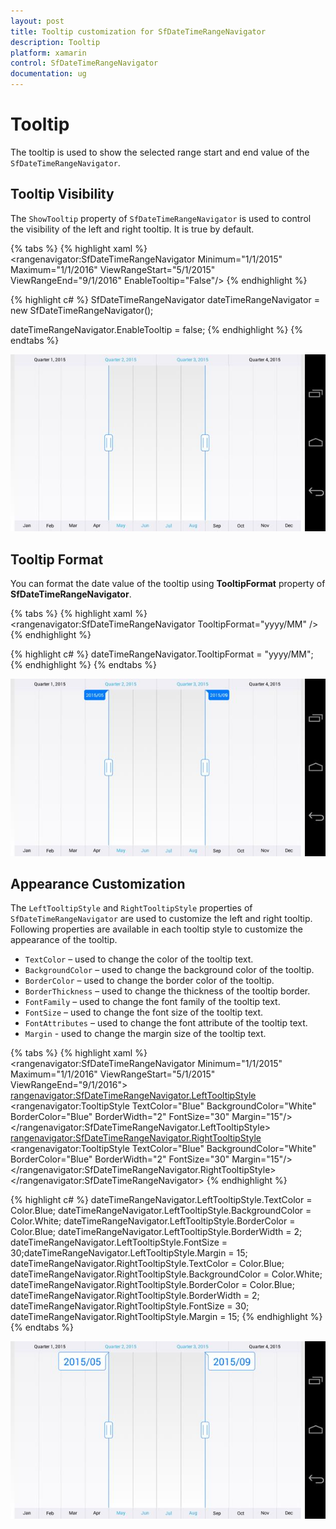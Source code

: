 ```yaml
---
layout: post
title: Tooltip customization for SfDateTimeRangeNavigator
description: Tooltip
platform: xamarin
control: SfDateTimeRangeNavigator
documentation: ug
---
```


# Tooltip

The tooltip is used to show the selected range start and end value of the `SfDateTimeRangeNavigator`.

## Tooltip Visibility

The `ShowTooltip` property of `SfDateTimeRangeNavigator` is used to control the visibility of the left and right tooltip. It is true by default.

{% tabs %}
{% highlight xaml %}
<rangenavigator:SfDateTimeRangeNavigator Minimum="1/1/2015" Maximum="1/1/2016" ViewRangeStart="5/1/2015" ViewRangeEnd="9/1/2016" EnableTooltip="False"/>
{% endhighlight %}

{% highlight c# %}
SfDateTimeRangeNavigator dateTimeRangeNavigator = new SfDateTimeRangeNavigator(); 

dateTimeRangeNavigator.EnableTooltip = false;
{% endhighlight %}
{% endtabs %}

![](tooltip_images/tooltip_img1.jpeg)

## Tooltip Format

You can format the date value of the tooltip using **TooltipFormat** property of **SfDateTimeRangeNavigator**.

{% tabs %}
{% highlight xaml %}
<rangenavigator:SfDateTimeRangeNavigator TooltipFormat="yyyy/MM" />
{% endhighlight %}

{% highlight c# %}
dateTimeRangeNavigator.TooltipFormat = "yyyy/MM";
{% endhighlight %}
{% endtabs %}

![](tooltip_images/tooltip_img2.jpeg)

## Appearance Customization

The `LeftTooltipStyle` and `RightTooltipStyle` properties of `SfDateTimeRangeNavigator` are used to customize the left and right tooltip. Following properties are available in each tooltip style to customize the appearance of the tooltip.

* `TextColor` – used to change the color of the tooltip text.
* `BackgroundColor` – used to change the background color of the tooltip.
* `BorderColor` – used to change the border color of the tooltip.
* `BorderThickness` – used to change the thickness of the tooltip border.
* `FontFamily` – used to change the font family of the tooltip text.
* `FontSize` – used to change the font size of the tooltip text.
* `FontAttributes` – used to change the font attribute of the tooltip text.
* `Margin` - used to change the margin size of the tooltip text.

{% tabs %}
{% highlight xaml %}
<rangenavigator:SfDateTimeRangeNavigator Minimum="1/1/2015" Maximum="1/1/2016" ViewRangeStart="5/1/2015" ViewRangeEnd="9/1/2016">
<rangenavigator:SfDateTimeRangeNavigator.LeftTooltipStyle>
<rangenavigator:TooltipStyle TextColor="Blue" BackgroundColor="White" BorderColor="Blue" BorderWidth="2" FontSize="30" Margin="15"/>
</rangenavigator:SfDateTimeRangeNavigator.LeftTooltipStyle>
<rangenavigator:SfDateTimeRangeNavigator.RightTooltipStyle>
<rangenavigator:TooltipStyle TextColor="Blue" BackgroundColor="White" BorderColor="Blue" BorderWidth="2" FontSize="30" Margin="15"/>
</rangenavigator:SfDateTimeRangeNavigator.RightTooltipStyle>
</rangenavigator:SfDateTimeRangeNavigator>
{% endhighlight %}

{% highlight c# %}
dateTimeRangeNavigator.LeftTooltipStyle.TextColor = Color.Blue;
dateTimeRangeNavigator.LeftTooltipStyle.BackgroundColor = Color.White;
dateTimeRangeNavigator.LeftTooltipStyle.BorderColor = Color.Blue;
dateTimeRangeNavigator.LeftTooltipStyle.BorderWidth = 2;
dateTimeRangeNavigator.LeftTooltipStyle.FontSize = 30;dateTimeRangeNavigator.LeftTooltipStyle.Margin = 15;
dateTimeRangeNavigator.RightTooltipStyle.TextColor = Color.Blue;
dateTimeRangeNavigator.RightTooltipStyle.BackgroundColor = Color.White;
dateTimeRangeNavigator.RightTooltipStyle.BorderColor = Color.Blue;
dateTimeRangeNavigator.RightTooltipStyle.BorderWidth = 2;
dateTimeRangeNavigator.RightTooltipStyle.FontSize = 30;
dateTimeRangeNavigator.RightTooltipStyle.Margin = 15;
{% endhighlight %}
{% endtabs %}

![](tooltip_images/tooltip_img3.jpeg)


